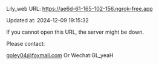 Lily_web URL: https://ae6d-61-165-102-156.ngrok-free.app

Updated at: 2024-12-09 19:15:32

If you cannot open this URL, the server might be down.

Please contact: 

goley04@foxmail.com Or Wechat:GL_yeaH